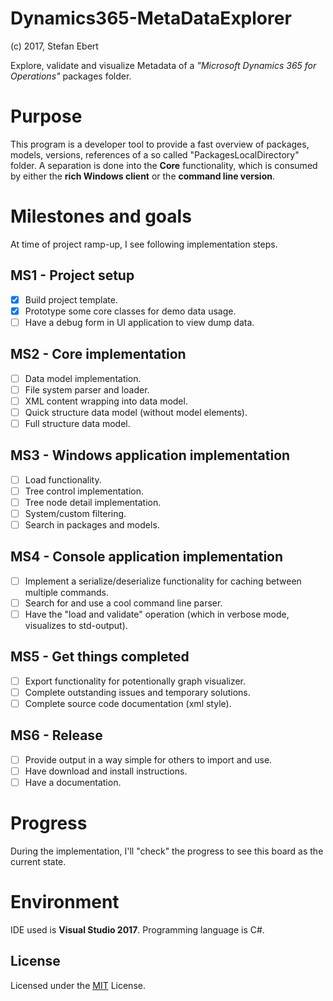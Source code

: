 # Dynamics365-MetaDataExplorer
(c) 2017, Stefan Ebert

Explore, validate and visualize Metadata of a *"Microsoft Dynamics 365 for Operations"* packages folder.

# Purpose
This program is a developer tool to provide a fast overview of packages, models, versions, references of a so called "PackagesLocalDirectory" folder.
A separation is done into the **Core** functionality, which is consumed by either the **rich Windows client** or the **command line version**.

# Milestones and goals
At time of project ramp-up, I see following implementation steps.

## MS1 - Project setup
- [x] Build project template.
- [x] Prototype some core classes for demo data usage.
- [ ] Have a debug form in UI application to view dump data.

## MS2 - Core implementation
- [ ] Data model implementation.
- [ ] File system parser and loader.
- [ ] XML content wrapping into data model.
- [ ] Quick structure data model (without model elements).
- [ ] Full structure data model.

## MS3 - Windows application implementation
- [ ] Load functionality.
- [ ] Tree control implementation.
- [ ] Tree node detail implementation.
- [ ] System/custom filtering.
- [ ] Search in packages and models.

## MS4 - Console application implementation
- [ ] Implement a serialize/deserialize functionality for caching between multiple commands.
- [ ] Search for and use a cool command line parser.
- [ ] Have the "load and validate" operation (which in verbose mode, visualizes to std-output).

## MS5 - Get things completed
- [ ] Export functionality for potentionally graph visualizer.
- [ ] Complete outstanding issues and temporary solutions.
- [ ] Complete source code documentation (xml style).

## MS6 - Release
- [ ] Provide output in a way simple for others to import and use.
- [ ] Have download and install instructions.
- [ ] Have a documentation.

# Progress
During the implementation, I'll "check" the progress to see this board as the current state.

# Environment
IDE used is **Visual Studio 2017**.
Programming language is C#.

## License
Licensed under the [MIT](LICENSE) License.
